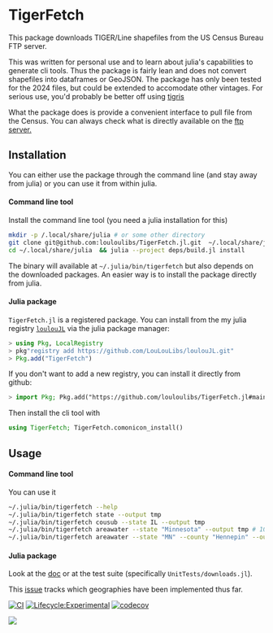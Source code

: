 # TigerFetch

This package downloads TIGER/Line shapefiles from the US Census Bureau FTP server.

This was written for personal use and to learn about julia's capabilities to generate cli tools.
Thus the package is fairly lean and does not convert shapefiles into dataframes or GeoJSON.
The package has only been tested for the 2024 files, but could be extended to accomodate other vintages.
For serious use, you'd probably be better off using [tigris](https://github.com/walkerke/tigris)

What the package does is provide a convenient interface to pull file from the Census. 
You can always check what is directly available on the [ftp server.](https://www2.census.gov/geo/tiger)



## Installation

You can either use the package through the command line (and stay away from julia) or you can use it from within julia.


#### Command line tool
Install the command line tool (you need a julia installation for this)
```bash
mkdir -p /.local/share/julia # or some other directory 
git clone git@github.com:louloulibs/TigerFetch.jl.git  ~/.local/share/julia
cd ~/.local/share/julia  && julia --project deps/build.jl install
```

The binary will available at `~/.julia/bin/tigerfetch` but also depends on the downloaded packages.
An easier way is to install the package directly from julia. 

#### Julia package


`TigerFetch.jl` is a registered package. 
You can install from the my julia registry [`loulouJL`](https://github.com/LouLouLibs/loulouJL) via the julia package manager:
```julia
> using Pkg, LocalRegistry
> pkg"registry add https://github.com/LouLouLibs/loulouJL.git"
> Pkg.add("TigerFetch")
```

If you don't want to add a new registry, you can install it directly from github:
```julia
> import Pkg; Pkg.add("https://github.com/louloulibs/TigerFetch.jl#main")
```


Then install the cli tool with
```julia
using TigerFetch; TigerFetch.comonicon_install()
````



## Usage

#### Command line tool

You can use it 
```bash
~/.julia/bin/tigerfetch --help
~/.julia/bin/tigerfetch state --output tmp
~/.julia/bin/tigerfetch cousub --state IL --output tmp 
~/.julia/bin/tigerfetch areawater --state "Minnesota" --output tmp # 10,000 lakes
~/.julia/bin/tigerfetch areawater --state "MN" --county "Hennepin" --output tmp 
```


#### Julia package

Look at the [doc](https://louloulibs.github.io/TigerFetch.jl/dev/) or at the test suite (specifically `UnitTests/downloads.jl`).

This [issue](#4) tracks which geographies have been implemented thus far. 




[![CI](https://github.com/louloulibs/TigerFetch.jl/actions/workflows/CI.yml/badge.svg)](https://github.com/louloulibs/TigerFetch.jl/actions/workflows/CI.yml)
[![Lifecycle:Experimental](https://img.shields.io/badge/Lifecycle-Experimental-339999)](https://github.com/louloulibs/Prototypes.jl/actions/workflows/CI.yml)
[![codecov](https://codecov.io/gh/louloulibs/TigerFetch.jl/graph/badge.svg?token=OZRTOQU9H6)](https://codecov.io/gh/louloulibs/TigerFetch.jl)

[![][docs-latest-img]][docs-latest-url]



[docs-latest-img]: https://img.shields.io/badge/docs-latest-blue.svg
[docs-latest-url]: https://louloulibs.github.io/TigerFetch.jl/
